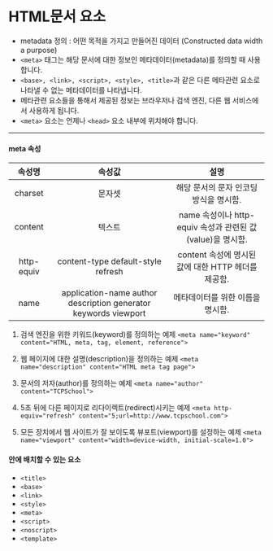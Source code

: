 # HTML문서 <meta> 요소
- metadata 정의 :  어떤 목적을 가지고 만들어진 데이터 (Constructed data width a purpose)
- `<meta>` 태그는 해당 문서에 대한 정보인 메타데이터(metadata)를 정의할 때 사용합니다.
- `<base>, <link>, <script>, <style>, <title>`과 같은 다른 메타관련 요소로 나타낼 수 없는 메타데이터를 나타냅니다.
- 메타관련 요소들을 통해서 제공된 정보는 브라우저나 검색 엔진, 다른 웹 서비스에서 사용하게 됩니다.
- `<meta>` 요소는 언제나 `<head>` 요소 내부에 위치해야 합니다.


---

#### meta 속성
|   속성명   |                              속성값                             |                            설명                            |
|:----------:|:---------------------------------------------------------------:|:----------------------------------------------------------:|
|   charset  |                              문자셋                             |           해당 문서의 문자 인코딩 방식을 명시함.           |
|   content  |                              텍스트                             | name 속성이나 http-equiv 속성과 관련된 값(value)을 명시함. |
| http-equiv |                content-type default-style refresh               |     content 속성에 명시된 값에 대한 HTTP 헤더를 제공함.    |
|    name    | application-name author description generator keywords viewport |              메타데이터를 위한 이름을 명시함.              |


1) 검색 엔진을 위한 키워드(keyword)를 정의하는 예제
`<meta name="keyword" content="HTML, meta, tag, element, reference">`

2) 웹 페이지에 대한 설명(description)을 정의하는 예제
`<meta name="description" content="HTML meta tag page">`

3) 문서의 저자(author)를 정의하는 예제
`<meta name="author" content="TCPSchool">`

4) 5초 뒤에 다른 페이지로 리다이렉트(redirect)시키는 예제
`<meta http-equiv="refresh" content="5;url=http://www.tcpschool.com">`

5) 모든 장치에서 웹 사이트가 잘 보이도록 뷰포트(viewport)를 설정하는 예제
`<meta name="viewport" content="width=device-width, initial-scale=1.0">`

#### <head> 안에 배치할 수 있는 요소
- `<title>`
- `<base>`
- `<link>`
- `<style>`
- `<meta>`
- `<script>`
- `<noscript>`
- `<template>`
